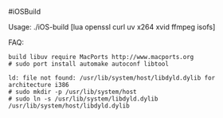 #iOSBuild



Usage: ./iOS-build [lua openssl curl uv x264 xvid ffmpeg isofs]

FAQ:

    build libuv require MacPorts http://www.macports.org
    # sudo port install automake autoconf libtool
    
    ld: file not found: /usr/lib/system/host/libdyld.dylib for architecture i386
    # sudo mkdir -p /usr/lib/system/host
    # sudo ln -s /usr/lib/system/libdyld.dylib /usr/lib/system/host/libdyld.dylib
